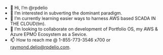 - 👋 Hi, I’m @rpdelio
- 👀 I’m interested in subverting the dominant paradigm. 
- 🌱 I’m currently learning easier ways to harness AWS based SCADA IN THE CLOUD(tm). 
- 💞️ I’m looking to collaborate on development of Portfolio OS, my AWS & Azure EPMO Ecosystem as a Sevice. 
- 📫 How to reach me @ 1-855-773-3546 x700 or raymond.delio@rpdelio.com.

<!---
rpdelio/rpdelio is a ✨ special ✨ repository because its `README.md` (this file) appears on your GitHub profile.
You can click the Preview link to take a look at your changes.
--->
